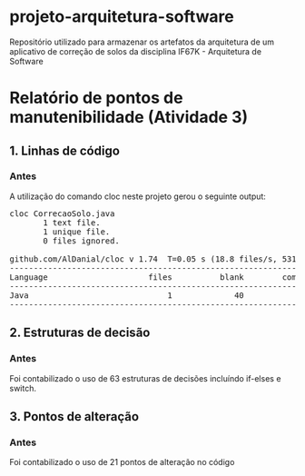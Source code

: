 # projeto-arquitetura-software
Repositório utilizado para armazenar os artefatos da arquitetura de um aplicativo de correção de solos da disciplina IF67K - Arquitetura de Software

# Relatório de pontos de manutenibilidade (Atividade 3)

## 1. Linhas de código
### Antes

A utilização do comando cloc neste projeto gerou o seguinte output:

<pre>cloc CorrecaoSolo.java 
       1 text file.
       1 unique file.                              
       0 files ignored.

github.com/AlDanial/cloc v 1.74  T=0.05 s (18.8 files/s, 5312.4 lines/s)
-------------------------------------------------------------------------------
Language                     files          blank        comment           code
-------------------------------------------------------------------------------
Java                             1             40              0            242
-------------------------------------------------------------------------------</pre>

## 2. Estruturas de decisão
### Antes

Foi contabilizado o uso de 63 estruturas de decisões incluíndo if-elses e switch. 

## 3. Pontos de alteração
### Antes

Foi contabilizado o uso de 21 pontos de alteração no código 
